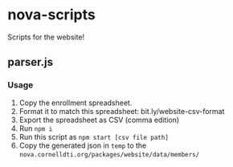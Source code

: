 # nova-scripts

Scripts for the website!

## parser.js

### Usage

1) Copy the enrollment spreadsheet.
2) Format it to match this spreadsheet: bit.ly/website-csv-format
3) Export the spreadsheet as CSV (comma edition)
4) Run `npm i`
5) Run this script as `npm start [csv file path]`
6) Copy the generated json in `temp` to the `nova.cornelldti.org/packages/website/data/members/`
